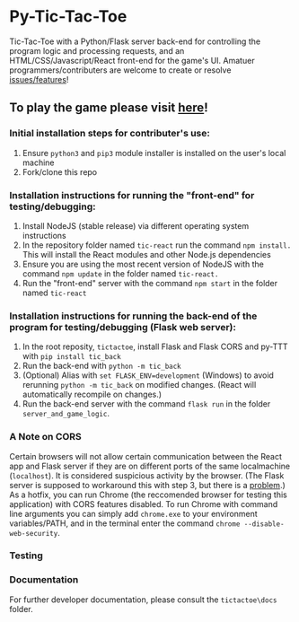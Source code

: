 # Py-Tic-Tac-Toe #
Tic-Tac-Toe with a Python/Flask server back-end for controlling the program logic and processing requests, and an HTML/CSS/Javascript/React front-end for the game's UI. Amatuer programmers/contributers are welcome to create or resolve [issues/features](https://github.com/bmdvpanga/tictactoe/issues)!

## To play the game please visit [here](https://www.cool-free-games.com/tic-tac-toe)! ##

### Initial installation steps for contributer's use: ###

1) Ensure `python3` and `pip3` module installer is installed on the user's local machine
2) Fork/clone this repo

### Installation instructions for running the "front-end" for testing/debugging: ###

1) Install NodeJS (stable release) via different operating system instructions
2) In the repository folder named `tic-react` run the command `npm install.` This will install the React modules and other Node.js dependencies
3) Ensure you are using the most recent version of NodeJS with the command `npm update` in the folder named `tic-react.`
4) Run the "front-end" server with the command `npm start` in the folder named `tic-react`

### Installation instructions for running the back-end of the program for testing/debugging (Flask web server): ###

1) In the root reposity, `tictactoe`, install Flask and Flask CORS and py-TTT with `pip install tic_back`
2) Run the back-end with `python -m tic_back`
3) (Optional) Alias with `set FLASK_ENV=development` (Windows) to avoid rerunning `python -m tic_back` on modified changes. (React will automatically recompile on changes.)
4) Run the back-end server with the command `flask run` in the folder `server_and_game_logic`. 

### A Note on CORS
Certain browsers will not allow certain communication between the React app and Flask server if they are on different ports of the same localmachine (`localhost`). It is considered suspicious activity by the browser. (The Flask server is supposed to workaround this with step 3, but there is a [problem](https://github.com/bmdvpanga/tictactoe/issues/19).) As a hotfix, you can run Chrome (the reccomended browser for testing this application) with CORS features disabled. To run Chrome with command line arguments you can simply add `chrome.exe` to your environment variables/PATH, and in the terminal enter the command `chrome --disable-web-security`.

### Testing


### Documentation

For further developer documentation, please consult the `tictactoe\docs` folder.